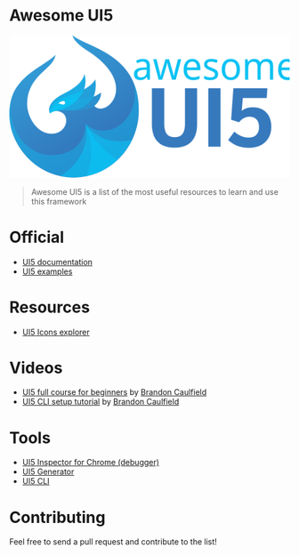 # Awesome UI5
 
![Awesome UI5 logo](/assets/awesome-ui5-logo.svg)

> Awesome UI5 is a list of the most useful resources to learn and use this framework

# Official

* [UI5 documentation](https://sapui5.hana.ondemand.com/#/topic)
* [UI5 examples](https://sapui5.hana.ondemand.com/#/controls)

# Resources

* [UI5 Icons explorer](https://sapui5.hana.ondemand.com/sdk/test-resources/sap/m/demokit/iconExplorer/webapp/index.html)

# Videos 

* [UI5 full course for beginners](https://www.youtube.com/watch?v=mmSB85rWQ3w) by [Brandon Caulfield](https://github.com/brandoncaulfield)
* [UI5 CLI setup tutorial](https://www.youtube.com/watch?v=YZDeq4HHF_s) by [Brandon Caulfield](https://github.com/brandoncaulfield)

# Tools 

* [UI5 Inspector for Chrome (debugger)](https://chrome.google.com/webstore/detail/ui5-inspector/bebecogbafbighhaildooiibipcnbngo?hl=en)
* [UI5 Generator](https://github.com/SAP/generator-easy-ui5)
* [UI5 CLI](https://github.com/SAP/ui5-cli)


# Contributing 

Feel free to send a pull request and contribute to the list!